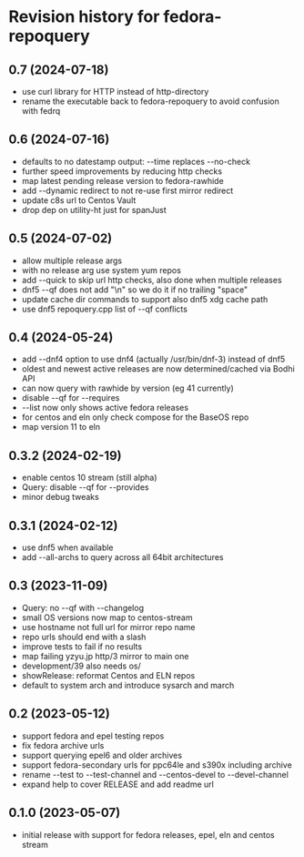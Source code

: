 # Revision history for fedora-repoquery

## 0.7 (2024-07-18)
- use curl library for HTTP instead of http-directory
- rename the executable back to fedora-repoquery to avoid confusion with fedrq

## 0.6 (2024-07-16)
- defaults to no datestamp output: --time replaces --no-check
- further speed improvements by reducing http checks
- map latest pending release version to fedora-rawhide
- add --dynamic redirect to not re-use first mirror redirect
- update c8s url to Centos Vault
- drop dep on utility-ht just for spanJust

## 0.5 (2024-07-02)
- allow multiple release args
- with no release arg use system yum repos
- add --quick to skip url http checks, also done when multiple releases
- dnf5 --qf does not add "\n" so we do it if no trailing "space"
- update cache dir commands to support also dnf5 xdg cache path
- use dnf5 repoquery.cpp list of --qf conflicts

## 0.4 (2024-05-24)
- add --dnf4 option to use dnf4 (actually /usr/bin/dnf-3) instead of dnf5
- oldest and newest active releases are now determined/cached via Bodhi API
- can now query with rawhide by version (eg 41 currently)
- disable --qf for --requires
- --list now only shows active fedora releases
- for centos and eln only check compose for the BaseOS repo
- map version 11 to eln

## 0.3.2 (2024-02-19)
- enable centos 10 stream (still alpha)
- Query: disable --qf for --provides
- minor debug tweaks

## 0.3.1 (2024-02-12)
- use dnf5 when available
- add --all-archs to query across all 64bit architectures

## 0.3 (2023-11-09)
- Query: no --qf with --changelog
- small OS versions now map to centos-stream
- use hostname not full url for mirror repo name
- repo urls should end with a slash
- improve tests to fail if no results
- map failing yzyu.jp http/3 mirror to main one
- development/39 also needs os/
- showRelease: reformat Centos and ELN repos
- default to system arch and introduce sysarch and march

## 0.2 (2023-05-12)
- support fedora and epel testing repos
- fix fedora archive urls
- support querying epel6 and older archives
- support fedora-secondary urls for ppc64le and s390x including archive
- rename --test to --test-channel and --centos-devel to --devel-channel
- expand help to cover RELEASE and add readme url

## 0.1.0 (2023-05-07)
- initial release with support for fedora releases, epel, eln and centos stream
